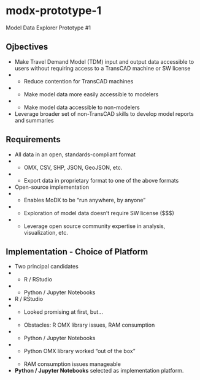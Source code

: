 # modx-prototype-1
Model Data Explorer Prototype #1

## Ojbectives

* Make Travel Demand Model (TDM) input and output data accessible to users without requiring access to a TransCAD machine or SW license
* * Reduce contention for TransCAD machines
* * Make model data more easily accessible to modelers
* * Make model data accessible to non-modelers
* Leverage broader set of non-TransCAD skills to develop model reports and summaries

## Requirements

* All data in an open, standards-compliant format
* * OMX, CSV, SHP, JSON, GeoJSON, etc.
* * Export data in proprietary format to one of the above formats
* Open-source implementation 
* * Enables MoDX to be “run anywhere, by anyone”
* * Exploration of model data doesn’t require SW license ($$$)
* * Leverage open source community expertise in analysis, visualization, etc.

## Implementation - Choice of Platform
* Two principal candidates
* * R / RStudio
* * Python / Jupyter Notebooks
* R / RStudio
* * Looked promising at first, but...
* * Obstacles: R OMX library issues, RAM consumption
* * Python / Jupyter Notebooks
* * Python OMX library worked “out of the box”
* * RAM consumption issues manageable
* __Python / Jupyter Notebooks__ selected as implementation platform.
